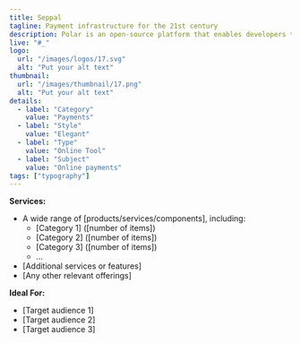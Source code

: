```yaml
---
title: Seppal
tagline: Payment infrastructure for the 21st century
description: Polar is an open-source platform that enables developers to monetize their digital products and services efficiently.  
live: "#_"
logo:
  url: "/images/logos/17.svg"
  alt: "Put your alt text"
thumbnail:
  url: "/images/thumbnail/17.png"
  alt: "Put your alt text"
details:
  - label: "Category"
    value: "Payments"
  - label: "Style"
    value: "Elegant"
  - label: "Type"
    value: "Online Tool"
  - label: "Subject"
    value: "Online payments"
tags: ["typography"]
---
```



    

**Services:**
- A wide range of [products/services/components], including:
  - [Category 1] ([number of items])
  - [Category 2] ([number of items])
  - [Category 3] ([number of items])
  - ...
- [Additional services or features]
- [Any other relevant offerings]

**Ideal For:**
- [Target audience 1]
- [Target audience 2]
- [Target audience 3]